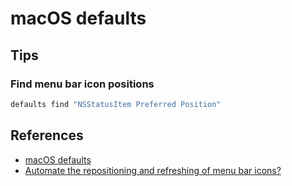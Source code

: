 # macOS defaults

## Tips

### Find menu bar icon positions

```sh
defaults find "NSStatusItem Preferred Position"
```

## References

- [macOS defaults](https://macos-defaults.com/)
- [Automate the repositioning and refreshing of menu bar icons?](https://apple.stackexchange.com/questions/396041/automate-the-repositioning-and-refreshing-of-menu-bar-icons)
